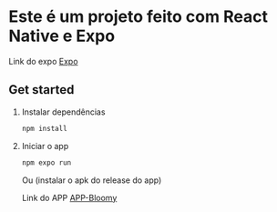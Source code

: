 # Este é um projeto feito com React Native e Expo

Link do expo [Expo](https://expo.dev) 

## Get started

1. Instalar dependências

   ```bash
   npm install
   ```

2. Iniciar o app

   ```bash
   npm expo run
   ```

   Ou (instalar o apk do release do app)

   Link do APP [APP-Bloomy](https://drive.google.com/drive/folders/1ID2ijVfR2L0oQU00ETcTPCXnAkjSxsKz?usp=sharing) 

